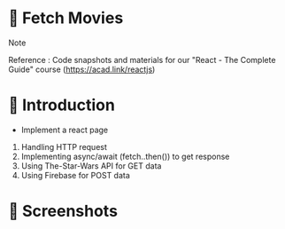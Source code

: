 # 💯 Fetch Movies

> [!NOTE]
> Reference : Code snapshots and materials for our "React - The Complete Guide" course (https://acad.link/reactjs)

# 📖 Introduction

- Implement a react page

1. Handling HTTP request
2. Implementing async/await (fetch..then()) to get response
3. Using The-Star-Wars API for GET data
4. Using Firebase for POST data

# 👀 Screenshots
